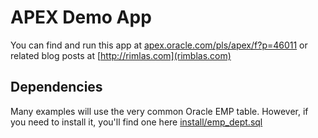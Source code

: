 # APEX Demo App
You can find and run this app at <a href="https://apex.oracle.com/pls/apex/f?p=46011">apex.oracle.com/pls/apex/f?p=46011</a> or related blog posts at [http://rimlas.com](rimblas.com)

## Dependencies
Many examples will use the very common Oracle EMP table.
However, if you need to install it, you'll find one here [install/emp_dept.sql](install/emp_dept.sql)

